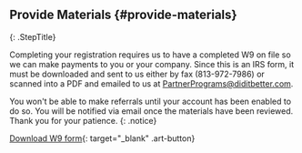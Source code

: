 ## Provide Materials   {#provide-materials}
{: .StepTitle}

Completing your registration requires us to have a completed W9 on file
so we can make payments to you or your company. Since this is an IRS
form, it must be downloaded and sent to us either by fax (813-972-7986)
or scanned into a PDF and emailed to us at
PartnerPrograms@diditbetter.com.

You won\'t be able to make referrals until your account has been enabled
to do so.  You will be notified via email once the materials have been
reviewed.  Thank you for your patience.
{: .notice}

[Download W9 form](/w9.pdf){: target="_blank" .art-button}

